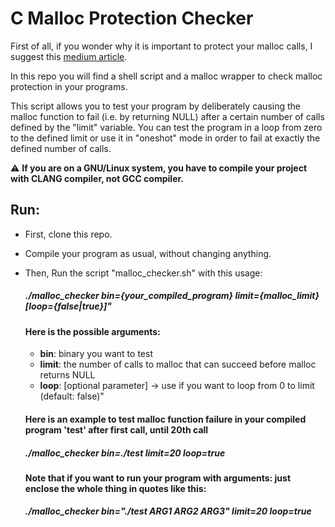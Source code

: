 # C Malloc Protection Checker

First of all, if you wonder why it is important to protect your malloc calls, I suggest this [medium article](https://medium.com/pvs-studio/why-it-is-important-to-check-what-the-malloc-function-returned-ba39f3d13a83).

In this repo you will find a shell script and a malloc wrapper to check malloc protection in your programs.

This script allows you to test your program by deliberately causing the malloc function to fail (i.e. by returning NULL) after a certain number of calls defined by the "limit" variable.
You can test the program in a loop from zero to the defined limit or use it in "oneshot" mode in order to fail at exactly the defined number of calls.

:warning: **If you are on a GNU/Linux system, you have to compile your project with CLANG compiler, not GCC compiler.**

## Run:

- First, clone this repo.
- Compile your program as usual, without changing anything.
- Then, Run the script "malloc_checker.sh" with this usage:

  ##### ./malloc_checker bin={your_compiled_program} limit={malloc_limit} [loop={false|true}]"
  
  #### Here is the possible arguments: 
  
  - **bin**: binary you want to test
  - **limit**: the number of calls to malloc that can succeed before malloc returns NULL
  - **loop**: [optional parameter] -> use if you want to loop from 0 to limit (default: false)"
  
  #### Here is an example to test malloc function failure in your compiled program 'test' after first call, until 20th call
  
  ##### ./malloc_checker bin=./test limit=20 loop=true
  
  **Note that if you want to run your program with arguments: just enclose the whole thing in quotes like this:**
  
   ##### ./malloc_checker bin="./test ARG1 ARG2 ARG3" limit=20 loop=true
